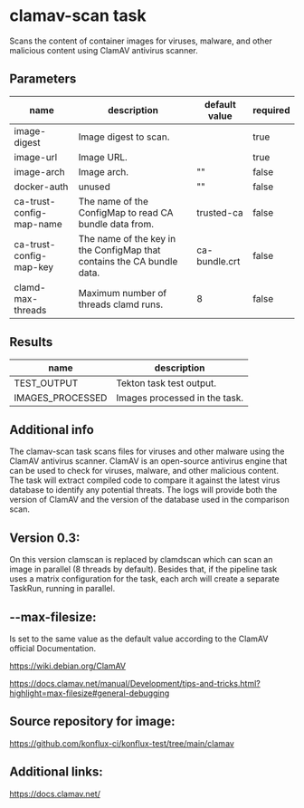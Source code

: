 # clamav-scan task

Scans the content of container images for viruses, malware, and other malicious content using ClamAV antivirus scanner.

## Parameters
|name|description|default value|required|
|---|---|---|---|
|image-digest|Image digest to scan.||true|
|image-url|Image URL.||true|
|image-arch|Image arch.|""|false|
|docker-auth|unused|""|false|
|ca-trust-config-map-name|The name of the ConfigMap to read CA bundle data from.|trusted-ca|false|
|ca-trust-config-map-key|The name of the key in the ConfigMap that contains the CA bundle data.|ca-bundle.crt|false|
|clamd-max-threads|Maximum number of threads clamd runs.|8|false|

## Results
|name|description|
|---|---|
|TEST_OUTPUT|Tekton task test output.|
|IMAGES_PROCESSED|Images processed in the task.|


## Additional info

The clamav-scan task scans files for viruses and other malware using the ClamAV antivirus scanner.
ClamAV is an open-source antivirus engine that can be used to check for viruses, malware, and other malicious content.
The task will extract compiled code to compare it against the latest virus database to identify any potential threats.
The logs will provide both the version of ClamAV and the version of the database used in the comparison scan.

## Version 0.3:
On this version clamscan is replaced by clamdscan which can scan an image in parallel (8 threads by default).
Besides that, if the pipeline task uses a matrix configuration for the task, each arch will create a separate TaskRun, running in parallel.

## --max-filesize: 
Is set to the same value as the default value according to the ClamAV official Documentation.

https://wiki.debian.org/ClamAV

https://docs.clamav.net/manual/Development/tips-and-tricks.html?highlight=max-filesize#general-debugging 

## Source repository for image:
https://github.com/konflux-ci/konflux-test/tree/main/clamav

## Additional links:
https://docs.clamav.net/
